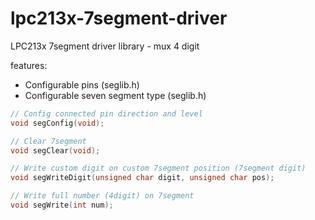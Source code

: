 # lpc213x-7segment-driver
LPC213x 7segment driver library - mux 4 digit

features:
- Configurable pins (seglib.h)
- Configurable seven segment type (seglib.h)

```c
// Config connected pin direction and level
void segConfig(void);  
```
```c
// Clear 7segment
void segClear(void);
```
```c
// Write custom digit on custom 7segment position (7segment digit)
void segWriteDigit(unsigned char digit, unsigned char pos);
```
```c
// Write full number (4digit) on 7segment
void segWrite(int num);
```
